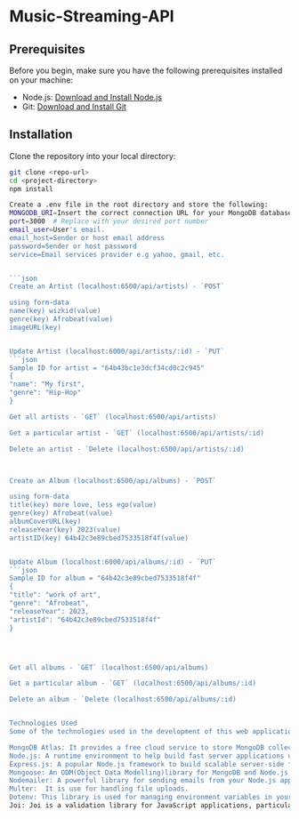 ﻿# Music-Streaming-API

## Prerequisites

Before you begin, make sure you have the following prerequisites installed on your machine:

- Node.js: [Download and Install Node.js](https://nodejs.org/)
- Git: [Download and Install Git](https://git-scm.com/)

## Installation
Clone the repository into your local directory:
   ```bash
   git clone <repo-url>
cd <project-directory>
npm install

Create a .env file in the root directory and store the following:
MONGODB_URI=Insert the correct connection URL for your MongoDB database
port=3000  # Replace with your desired port number
email_user=User's email.
email_host=Sender or host email address
password=Sender or host password
service=Email services provider e.g yahoo, gmail, etc.


```json
Create an Artist (localhost:6500/api/artists) - `POST`

using form-data
name(key) wizkid(value)
genre(key) Afrobeat(value)
imageURL(key) 


Update Artist (localhost:6000/api/artists/:id) - `PUT`
```json
Sample ID for artist = "64b43bc1e3dcf34cd0c2c945"
{
  "name": "My first",
  "genre": "Hip-Hop"
}

Get all artists - `GET` (localhost:6500/api/artists)

Get a particular artist - `GET` (localhost:6500/api/artists/:id)

Delete an artist - `Delete (localhost:6500/api/artists/:id)



Create an Album (localhost:6500/api/albums) - `POST`

using form-data
title(key) more love, less ego(value)
genre(key) Afrobeat(value)
albumCoverURL(key)
releaseYear(key) 2023(value)
artistID(key) 64b42c3e89cbed7533518f4f(value)


Update Album (localhost:6000/api/albums/:id) - `PUT`
```json
Sample ID for album = "64b42c3e89cbed7533518f4f"
{
  "title": "work of art",
  "genre": "Afrobeat",
  "releaseYear": 2023,
  "artistId": "64b42c3e89cbed7533518f4f"
}




Get all albums - `GET` (localhost:6500/api/albums)

Get a particular album - `GET` (localhost:6500/api/albums/:id)

Delete an album - `Delete (localhost:6500/api/albums/:id)


Technologies Used
Some of the technologies used in the development of this web application are as follow:

MongoDB Atlas: It provides a free cloud service to store MongoDB collections.
Node.js: A runtime environment to help build fast server applications using JS.
Express.js: A popular Node.js framework to build scalable server-side for web applications.
Mongoose: An ODM(Object Data Modelling)library for MongoDB and Node.js
Nodemailer: A powerful library for sending emails from your Node.js applications. After an artist uploads an album, an email is sent to the artist which entails the ablbum tracks and cover.
Multer:  It is use for handling file uploads. 
Dotenv: This library is used for managing environment variables in your Node.js applications. It stores sensitive or configuration-related information (such as API keys, database URLs, or secret keys) in a separate `.env` file. This helps keep the application's configuration secure and separate from your codebase.
Joi: Joi is a validation library for JavaScript applications, particularly useful in the context of APIs and form validation. 


